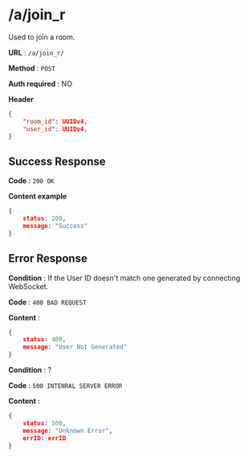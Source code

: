 # /a/join_r
Used to join a room.

**URL** : `/a/join_r/`

**Method** : `POST`

**Auth required** : NO

**Header**

```json
{
    "room_id": UUIDv4,
    "user_id": UUIDv4,
}
```

## Success Response

**Code** : `200 OK`

**Content example**

```json
{
    status: 200,
    message: "Success"
}
```

## Error Response

**Condition** : If the User ID doesn't match one generated by connecting WebSocket.

**Code** : `400 BAD REQUEST`

**Content** :

```json
{
    status: 400,
    message: "User Not Generated"
}
```

**Condition** : ?

**Code** : `500 INTENRAL SERVER ERROR`

**Content** :

```json
{
    status: 500,
    message: "Unknown Error",
    errID: errID
}
```